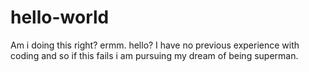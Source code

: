 # hello-world
Am i doing this right?
ermm. hello? 
I have no previous experience with coding and so if this fails i am pursuing my dream of being superman.
